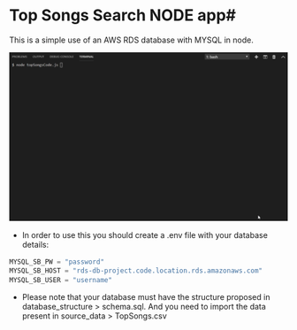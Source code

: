 # Top Songs Search NODE app#

This is a simple use of an AWS RDS database with MYSQL in node.

![Screenshot](images/search-song_gif.gif)

* In order to use this you should create a .env file with your database details:

```js
MYSQL_SB_PW = "password"
MYSQL_SB_HOST = "rds-db-project.code.location.rds.amazonaws.com"
MYSQL_SB_USER = "username"
```

* Please note that your database must have the structure proposed in database_structure > schema.sql. And you need to import the data present in source_data > TopSongs.csv